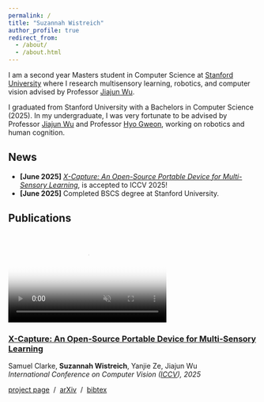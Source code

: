 ```yaml
---
permalink: /
title: "Suzannah Wistreich"
author_profile: true
redirect_from: 
  - /about/
  - /about.html
---
```


I am a second year Masters student in Computer Science at [Stanford University](https://www.cs.stanford.edu) where I research multisensory learning, robotics, and computer vision advised by Professor [Jiajun Wu](https://jiajunwu.com/).

I graduated from Stanford University with a Bachelors in Computer Science (2025). In my undergraduate, I was very fortunate to be advised by Professor [Jiajun Wu]((https://jiajunwu.com/)) and Professor [Hyo Gweon](https://psychology.stanford.edu/people/hyowon-gweon), working on robotics and human cognition.

## News
- **[June 2025]** *[X-Capture: An Open-Source Portable Device for Multi-Sensory Learning](https://arxiv.org/pdf/2504.02318)*, is accepted to ICCV 2025!
- **[June 2025]** Completed BSCS degree at Stanford University.

## Publications

<video width="320" height="180" controls poster="/images/video-thumb.jpg" autoplay muted loop>
  <source src="/images/CroppedTurntable2.mp4" type="video/mp4">
  Your browser does not support the video tag.
</video>

### [**X-Capture: An Open-Source Portable Device for Multi-Sensory Learning**](https://arxiv.org/pdf/2504.02318)

Samuel Clarke, <b>Suzannah Wistreich</b>, Yanjie Ze, Jiajun Wu<br>
*International Conference on Computer Vision ([ICCV](https://iccv.thecvf.com)), 2025*

[project page](https://xcapture.github.io) &nbsp;/&nbsp; [arXiv](https://arxiv.org/pdf/2504.02318) &nbsp;/&nbsp; [bibtex](/files/2025xcapture.txt) &nbsp;
